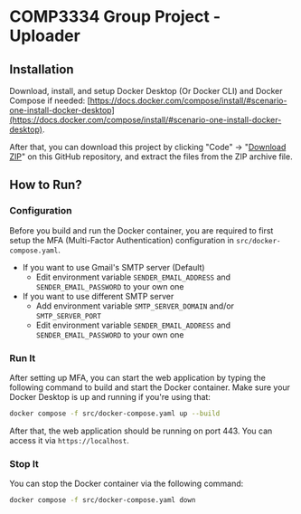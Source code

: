# COMP3334 Group Project - Uploader

## Installation

Download, install, and setup Docker Desktop (Or Docker CLI) and Docker Compose if needed: [https://docs.docker.com/compose/install/#scenario-one-install-docker-desktop](https://docs.docker.com/compose/install/#scenario-one-install-docker-desktop).

After that, you can download this project by clicking "Code" -> "[Download ZIP](https://github.com/siunam-polyu/COMP3334-Group-Project/archive/refs/heads/main.zip)" on this GitHub repository, and extract the files from the ZIP archive file.

## How to Run?

### Configuration

Before you build and run the Docker container, you are required to first setup the MFA (Multi-Factor Authentication) configuration in `src/docker-compose.yaml`.

- If you want to use Gmail's SMTP server (Default)
    - Edit environment variable `SENDER_EMAIL_ADDRESS` and `SENDER_EMAIL_PASSWORD` to your own one
- If you want to use different SMTP server
    - Add environment variable `SMTP_SERVER_DOMAIN` and/or `SMTP_SERVER_PORT`
    - Edit environment variable `SENDER_EMAIL_ADDRESS` and `SENDER_EMAIL_PASSWORD` to your own one

### Run It

After setting up MFA, you can start the web application by typing the following command to build and start the Docker container. Make sure your Docker Desktop is up and running if you're using that:

```bash
docker compose -f src/docker-compose.yaml up --build
```

After that, the web application should be running on port 443. You can access it via `https://localhost`.

### Stop It

You can stop the Docker container via the following command:

```bash
docker compose -f src/docker-compose.yaml down
```